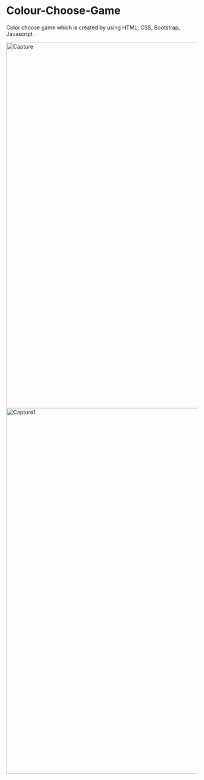 # Colour-Choose-Game
Color choose game which is created by using HTML, CSS, Bootstrap, Javascript.

<img width="960" alt="Capture" src="https://user-images.githubusercontent.com/63304901/162479737-a8a6ba52-b9e2-4b12-8b81-eb2c5fb05952.PNG">
<img width="960" alt="Capture1" src="https://user-images.githubusercontent.com/63304901/162479752-db9a9de9-7cb7-4a1d-9d5e-2c9f3fd68394.PNG">
